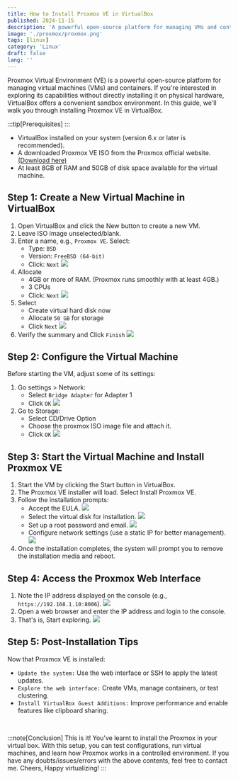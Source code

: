 ```yaml
---
title: How to Install Proxmox VE in VirtualBox
published: 2024-11-15
description: 'A powerful open-source platform for managing VMs and containers.'
image: './proxmox/proxmox.png'
tags: [linux]
category: 'Linux'
draft: false
lang: ''
---
```


Proxmox Virtual Environment (VE) is a powerful open-source platform for managing virtual machines (VMs) and containers. If you're interested in exploring its capabilities without directly installing it on physical hardware, VirtualBox offers a convenient sandbox environment. In this guide, we'll walk you through installing Proxmox VE in VirtualBox.

:::tip[Prerequisites]
:::
- VirtualBox installed on your system (version 6.x or later is recommended).
- A downloaded Proxmox VE ISO from the Proxmox official website. [(Download here)](https://www.proxmox.com/en/downloads/proxmox-virtual-environment/iso)
- At least 8GB of RAM and 50GB of disk space available for the virtual machine.

## Step 1: Create a New Virtual Machine in VirtualBox

1. Open VirtualBox and click the New button to create a new VM.
2. Leave ISO image unselected/blank.
3. Enter a name, e.g., `Proxmox VE`.
    Select:
    - Type: `BSD`
    - Version: `FreeBSD (64-bit)`
    - Click: `Next`
![](./proxmox/1.png)
4. Allocate     
    - 4GB or more of RAM. (Proxmox runs smoothly with at least 4GB.)
    - 3 CPUs
    - Click: `Next`
![](./proxmox/2.png)
5. Select
    - Create virtual hard disk now
    - Allocate `50 GB` for storage
    - Click `Next`
![](./proxmox/3.png)
6. Verify the summary and Click `Finish`
![](./proxmox/4.png)
## Step 2: Configure the Virtual Machine
Before starting the VM, adjust some of its settings:
1. Go settings > Network:
    - Select `Bridge Adapter` for Adapter 1
    - Click `OK`
![](./proxmox/5.png)
2. Go to Storage:
    - Select CD/Drive Option
    - Choose the proxmox ISO image file and attach it.
    - Click `OK`
![](./proxmox/6.png)
## Step 3: Start the Virtual Machine and Install Proxmox VE
1. Start the VM by clicking the Start button in VirtualBox.
2. The Proxmox VE installer will load. Select Install Proxmox VE.
3. Follow the installation prompts:
    - Accept the EULA.
        ![](./proxmox/7.png)
    - Select the virtual disk for installation.
        ![](./proxmox/8.png)
    - Set up a root password and email.
        ![](./proxmox/9.png)
    - Configure network settings (use a static IP for better management).
        ![](./proxmox/10.png)
4. Once the installation completes, the system will prompt you to remove the installation media and reboot.

## Step 4: Access the Proxmox Web Interface
1. Note the IP address displayed on the console (e.g., `https://192.168.1.10:8006`).
![](./proxmox/11.png)
2. Open a web browser and enter the IP address and login to the console.
3. That's is, Start exploring.
![](./proxmox/12.png)

## Step 5: Post-Installation Tips
Now that Proxmox VE is installed:
- `Update the system:` Use the web interface or SSH to apply the latest updates.
- `Explore the web interface:` Create VMs, manage containers, or test clustering.
- `Install VirtualBox Guest Additions:` Improve performance and enable features like clipboard sharing.

<br>

:::note[Conclusion]
This is it! You've learnt to install the Proxmox in your virtual box. With this setup, you can test configurations, run virtual machines, and learn how Proxmox works in a controlled environment. If you have any doubts/issues/errors with the above contents, feel free to contact me. Cheers, Happy virtualizing!
:::
